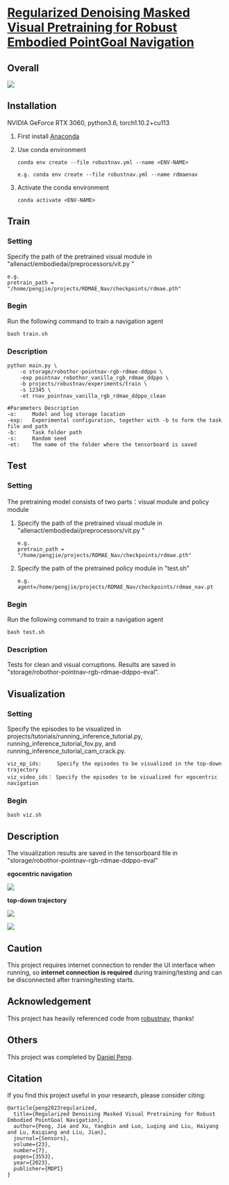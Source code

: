 # [Regularized Denoising Masked Visual Pretraining for Robust Embodied PointGoal Navigation](https://www.mdpi.com/1424-8220/23/7/3553)



## Overall

![](https://github.com/dniwsac/RDMAE_Nav/blob/master/assets/overall.png)



## Installation

NVIDIA GeForce RTX 3060, python3.6, torch1.10.2+cu113

1. First install [Anaconda](https://docs.anaconda.com/anaconda/install/linux/)

2. Use conda environment

   ```
   conda env create --file robustnav.yml --name <ENV-NAME>
   
   e.g. conda env create --file robustnav.yml --name rdmaenav
   ```

3. Activate the conda environment

   ```
   conda activate <ENV-NAME>
   ```



## Train

### Setting

Specify the path of the pretrained visual module in "allenact/embodiedai/preprocessors/vit.py "

```
e.g. 
pretrain_path = "/home/pengjie/projects/RDMAE_Nav/checkpoints/rdmae.pth"
```

### Begin

Run the following command to train a navigation agent

```
bash train.sh
```

### Description

```
python main.py \
    -o storage/robothor-pointnav-rgb-rdmae-ddppo \
    -exp pointnav_robothor_vanilla_rgb_rdmae_ddppo \
    -b projects/robustnav/experiments/train \
    -s 12345 \
    -et rnav_pointnav_vanilla_rgb_rdmae_ddppo_clean
    
#Parameters Description
-o: 	Model and log storage location
-exp:  	Experimental configuration, together with -b to form the task file and path
-b: 	Task folder path
-s: 	Random seed
-et: 	The name of the folder where the tensorboard is saved
```



## Test

### Setting

The pretraining model consists of two parts：visual module and policy module

1. Specify the path of the pretrained visual module in "allenact/embodiedai/preprocessors/vit.py "

   ```
   e.g. 
   pretrain_path = "/home/pengjie/projects/RDMAE_Nav/checkpoints/rdmae.pth"
   ```

2. Specify the path of the pretrained policy module in "test.sh"

   ```
   e.g.
   agent=/home/pengjie/projects/RDMAE_Nav/checkpoints/rdmae_nav.pt
   ```

### Begin

Run the following command to train a navigation agent

```
bash test.sh
```

### Description

Tests for clean and visual corruptions. Results are saved in "storage/robothor-pointnav-rgb-rdmae-ddppo-eval".



## Visualization

### Setting

Specify the episodes to be visualized in projects/tutorials/running_inference_tutorial.py, running_inference_tutorial_fov.py, and running_inference_tutorial_cam_crack.py.

```
viz_ep_ids: 	Specify the episodes to be visualized in the top-down trajectory
viz_video_ids： Specify the episodes to be visualized for egocentric navigation
```

### Begin

```
bash viz.sh
```

## Description

The visualization results are saved in the tensorboard file in "storage/robothor-pointnav-rgb-rdmae-ddppo-eval"

**egocentric navigation**

![](https://github.com/dniwsac/RDMAE_Nav/blob/master/assets/video_example.gif)

**top-down trajectory**

![](https://github.com/dniwsac/RDMAE_Nav/blob/master/assets/scene_viz.png)

![](https://github.com/dniwsac/RDMAE_Nav/blob/master/assets/coor_viz.png)



## Caution

This project requires internet connection to render the UI interface when running, so **internet connection is required** during training/testing and can be disconnected after training/testing starts.



## Acknowledgement

This project has heavily referenced code from [robustnav](https://github.com/allenai/robustnav), thanks!



## Others

This project was completed by [Daniel Peng](https://github.com/danelpeng).



## Citation

If you find this project useful in your research, please consider citing:

```
@article{peng2023regularized,
  title={Regularized Denoising Masked Visual Pretraining for Robust Embodied PointGoal Navigation},
  author={Peng, Jie and Xu, Yangbin and Luo, Luqing and Liu, Haiyang and Lu, Kaiqiang and Liu, Jian},
  journal={Sensors},
  volume={23},
  number={7},
  pages={3553},
  year={2023},
  publisher={MDPI}
}
```







